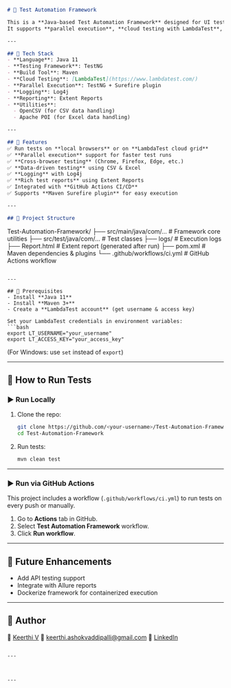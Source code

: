 

```markdown
# 🚀 Test Automation Framework

This is a **Java-based Test Automation Framework** designed for UI test automation.  
It supports **parallel execution**, **cloud testing with LambdaTest**, **reporting**, and integrates with **CI/CD pipelines** via GitHub Actions.

---

## 🔹 Tech Stack
- **Language**: Java 11
- **Testing Framework**: TestNG
- **Build Tool**: Maven
- **Cloud Testing**: [LambdaTest](https://www.lambdatest.com/)
- **Parallel Execution**: TestNG + Surefire plugin
- **Logging**: Log4j
- **Reporting**: Extent Reports
- **Utilities**:
  - OpenCSV (for CSV data handling)
  - Apache POI (for Excel data handling)

---

## 🔹 Features
✅ Run tests on **local browsers** or on **LambdaTest cloud grid**  
✅ **Parallel execution** support for faster test runs  
✅ **Cross-browser testing** (Chrome, Firefox, Edge, etc.)  
✅ **Data-driven testing** using CSV & Excel  
✅ **Logging** with Log4j  
✅ **Rich test reports** using Extent Reports  
✅ Integrated with **GitHub Actions CI/CD**  
✅ Supports **Maven Surefire plugin** for easy execution  

---

## 🔹 Project Structure
```

Test-Automation-Framework/
├── src/main/java/com/...      # Framework core utilities
├── src/test/java/com/...      # Test classes
├── logs/                      # Execution logs
├── Report.html                # Extent report (generated after run)
├── pom.xml                    # Maven dependencies & plugins
└── .github/workflows/ci.yml   # GitHub Actions workflow

````

---

## 🔹 Prerequisites
- Install **Java 11**
- Install **Maven 3+**
- Create a **LambdaTest account** (get username & access key)

Set your LambdaTest credentials in environment variables:
```bash
export LT_USERNAME="your_username"
export LT_ACCESS_KEY="your_access_key"
````

(For Windows: use `set` instead of `export`)

---

## 🔹 How to Run Tests

### ▶️ Run Locally

1. Clone the repo:

   ```bash
   git clone https://github.com/<your-username>/Test-Automation-Framework.git
   cd Test-Automation-Framework
   ```

2. Run tests:

   ```bash
   mvn clean test
   ```

---





### ▶️ Run via GitHub Actions

This project includes a workflow (`.github/workflows/ci.yml`) to run tests on every push or manually.

1. Go to **Actions** tab in GitHub.
2. Select **Test Automation Framework** workflow.
3. Click **Run workflow**.

---



## 🔹 Future Enhancements

* Add API testing support
* Integrate with Allure reports
* Dockerize framework for containerized execution

---

## 📌 Author

👤 [Keerthi V](https://github.com/<vaddipallikeerthi>)
📧 [keerthi.ashokvaddipalli@gmail.com](keerthi.ashokvaddipalli@gmail.com)
🔗 [LinkedIn]([https://linkedin.com/in/your-profile](https://www.linkedin.com/in/keerthi-v-014aba179/))

```

---



---



